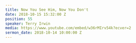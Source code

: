 ```yaml
---
title: Now You See Him, Now You Don't
date: 2018-10-15 15:32:00 Z
position: 55
speaker: Terry Irwin
media: https://www.youtube.com/embed/w36rMIrv54k?ecver=2
sermon_date: 2018-10-14 10:00:00 Z
---
```


